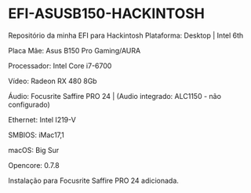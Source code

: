 # EFI-ASUSB150-HACKINTOSH
Repositório da minha EFI para Hackintosh
Plataforma: Desktop | Intel 6th

Placa Mãe: Asus B150 Pro Gaming/AURA

Processador: Intel Core i7-6700

Vídeo: Radeon RX 480 8Gb

Áudio: Focusrite Saffire PRO 24 | (Audio integrado: ALC1150 - não configurado)

Ethernet: Intel I219-V

SMBIOS: iMac17,1

macOS: Big Sur

Opencore: 0.7.8


Instalação para Focusrite Saffire PRO 24 adicionada.
